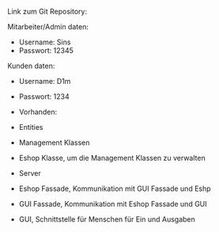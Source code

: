Link zum Git Repository:

Mitarbeiter/Admin daten:

- Username: Sins
- Passwort: 12345


Kunden daten:
- Username: D1m
- Passwort: 1234

- Vorhanden:
- Entities
- Management Klassen
- Eshop Klasse, um die Management Klassen zu verwalten
- Server
- Eshop Fassade, Kommunikation mit GUI Fassade und Eshp
- GUI Fassade, Kommunikation mit Eshop Fassade und GUI
- GUI, Schnittstelle für Menschen für Ein und Ausgaben
